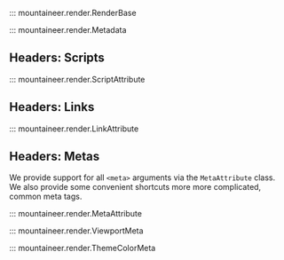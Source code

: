 ::: mountaineer.render.RenderBase

::: mountaineer.render.Metadata

## Headers: Scripts

::: mountaineer.render.ScriptAttribute

## Headers: Links

::: mountaineer.render.LinkAttribute

## Headers: Metas

We provide support for all `<meta>` arguments via the `MetaAttribute` class. We also provide some convenient shortcuts more more complicated, common meta tags.

::: mountaineer.render.MetaAttribute

::: mountaineer.render.ViewportMeta

::: mountaineer.render.ThemeColorMeta
